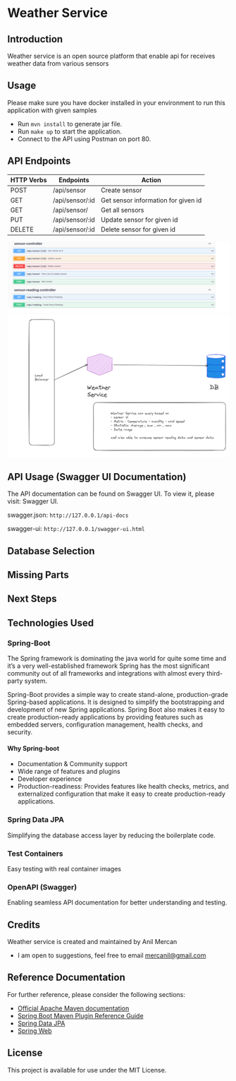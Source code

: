 # Weather Service

## Introduction

Weather service is an open source platform that enable api for receives weather data from various sensors

## Usage
Please make sure you have docker installed in your environment to run this application with given samples
* Run `mvn install` to generate jar file.
* Run `make up` to start the application.
* Connect to the API using Postman on port 80.

## API Endpoints

| HTTP Verbs | Endpoints       | Action                              |
|------------|-----------------|-------------------------------------|
| POST       | /api/sensor     | Create sensor                       |
| GET        | /api/sensor/:id | Get sensor information for given id |
| GET        | /api/sensor/    | Get all sensors                     |
| PUT        | /api/sensor/:id | Update sensor for given id          |
| DELETE     | /api/sensor/:id | Delete sensor for given id          |

![Alt text](./docs/swagger-weather-service.png "API definition screenshot")
![Alt text](./docs/weather-service-sd.png "system design screenshot")


## API Usage (Swagger UI Documentation)
The API documentation can be found on Swagger UI. To view it, please visit: Swagger UI.

swagger.json: `http://127.0.0.1/api-docs`

swagger-ui: `http://127.0.0.1/swagger-ui.html`

## Database Selection

## Missing Parts

## Next Steps

## Technologies Used

### Spring-Boot
The Spring framework is dominating the java world for quite some time and it’s a very well-established framework Spring has the most significant community out of all frameworks and integrations with almost every third-party system.

Spring-Boot provides a simple way to create stand-alone, production-grade Spring-based applications. It is designed to simplify the bootstrapping and development of new Spring applications. Spring Boot also makes it easy to create production-ready applications by providing features such as embedded servers, configuration management, health checks, and security.

#### Why Spring-boot
* Documentation & Community support
* Wide range of features and plugins
* Developer experience
* Production-readiness: Provides features like health checks, metrics, and externalized configuration that make it easy to create production-ready applications.

### Spring Data JPA
Simplifying the database access layer by reducing the boilerplate code.


### Test Containers

Easy testing with real container images

### OpenAPI (Swagger)
Enabling seamless API documentation for better understanding and testing.


## Credits

Weather service is created and maintained by Anil Mercan

* I am open to suggestions, feel free to email mercanil@gmail.com

## Reference Documentation

For further reference, please consider the following sections:

* [Official Apache Maven documentation](https://maven.apache.org/guides/index.html)
* [Spring Boot Maven Plugin Reference Guide](https://docs.spring.io/spring-boot/docs/3.1.4/maven-plugin/reference/html/)
* [Spring Data JPA](https://docs.spring.io/spring-boot/docs/3.1.4/reference/htmlsingle/index.html#data.sql.jpa-and-spring-data)
* [Spring Web](https://docs.spring.io/spring-boot/docs/3.1.4/reference/htmlsingle/index.html#web)

## License
This project is available for use under the MIT License.
